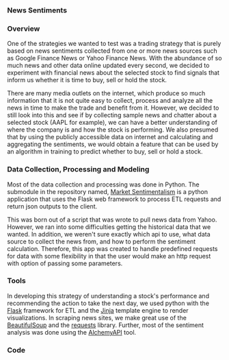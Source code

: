 ### News Sentiments
### Overview
One of the strategies we wanted to test was a trading strategy that is purely based on news sentiments collected from one or more news sources such as Google Finance News or Yahoo Finance News. With the abundance of so much news and other data online updated every second, we decided to experiment with financial news about the selected stock to find signals that inform us whether it is time to buy, sell or hold the stock.

There are many media outlets on the internet, which produce so much information that it is not quite easy to collect, process and analyze all the news in time to make the trade and benefit from it. However, we decided to still look into this and see if by collecting sample news and chatter about a selected stock (AAPL for example), we can have a better understanding of where the company is and how the stock is performing. We also presumed that by using the publicly accessible data on internet and calculating and aggregating the sentiments, we would obtain a feature that can be used by an algorithm in training to predict whether to buy, sell or hold a stock.

### Data Collection, Processing and Modeling

Most of the data collection and processing was done in Python. The submodule in the repository named, [Market Sentimentalism](https://github.com/EHDEV/market_sentimentalism2) is a python application that uses the Flask web framework to process ETL requests and return json outputs to the client.

This was born out of a script that was wrote to pull news data from Yahoo. However, we ran into some difficulties getting the historical data that we wanted. In addition, we weren't sure exactly which api to use, what data source to collect the news from, and how to perform the sentiment calculation. Therefore, this app was created to handle predefined requests for data with some flexibility in that the user would make an http request with option of passing some parameters. 

###  Tools
In developing this strategy of understanding a stock's performance and recommending the action to take the next day, we used python with the [Flask](http://flask.pocoo.org/) framework for ETL and the [Jinja](http://jinja.pocoo.org/) template engine to render visualizations. In scraping news sites, we make great use of the [BeautifulSoup](http://www.crummy.com/software/BeautifulSoup/) and the [requests](http://docs.python-requests.org/en/latest/) library. Further, most of the sentiment analysis was done using the [AlchemyAPI](http://www.alchemyapi.com/) tool. 

### Code


